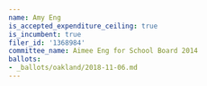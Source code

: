 ```yaml
---
name: Amy Eng
is_accepted_expenditure_ceiling: true
is_incumbent: true
filer_id: '1368984'
committee_name: Aimee Eng for School Board 2014
ballots:
- _ballots/oakland/2018-11-06.md
---
```

